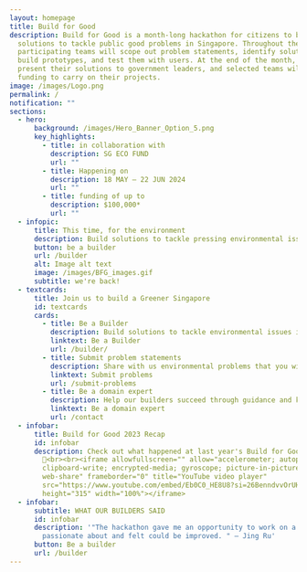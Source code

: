 ```yaml
---
layout: homepage
title: Build for Good
description: Build for Good is a month-long hackathon for citizens to build
  solutions to tackle public good problems in Singapore. Throughout the month,
  participating teams will scope out problem statements, identify solutions,
  build prototypes, and test them with users. At the end of the month, they will
  present their solutions to government leaders, and selected teams will receive
  funding to carry on their projects.
image: /images/Logo.png
permalink: /
notification: ""
sections:
  - hero:
      background: /images/Hero_Banner_Option_5.png
      key_highlights:
        - title: in collaboration with
          description: SG ECO FUND
          url: ""
        - title: Happening on
          description: 18 MAY — 22 JUN 2024
          url: ""
        - title: funding of up to
          description: $100,000*
          url: ""
  - infopic:
      title: This time, for the environment
      description: Build solutions to tackle pressing environmental issues in Singapore.
      button: be a builder
      url: /builder
      alt: Image alt text
      image: /images/BFG_images.gif
      subtitle: we're back!
  - textcards:
      title: Join us to build a Greener Singapore
      id: textcards
      cards:
        - title: Be a Builder
          description: Build solutions to tackle environmental issues in Singapore.
          linktext: Be a Builder
          url: /builder/
        - title: Submit problem statements
          description: Share with us environmental problems that you wish could be tackled.
          linktext: Submit problems
          url: /submit-problems
        - title: Be a domain expert
          description: Help our builders succeed through guidance and knowledge sharing.
          linktext: Be a domain expert
          url: /contact
  - infobar:
      title: Build for Good 2023 Recap
      id: infobar
      description: Check out what happened at last year's Build for Good
        🎊<br><br><iframe allowfullscreen="" allow="accelerometer; autoplay;
        clipboard-write; encrypted-media; gyroscope; picture-in-picture;
        web-share" frameborder="0" title="YouTube video player"
        src="https://www.youtube.com/embed/Eb0C0_HE8U8?si=26BenndvvOrUHCan"
        height="315" width="100%"></iframe>
  - infobar:
      subtitle: WHAT OUR BUILDERS SAID
      id: infobar
      description: '"The hackathon gave me an opportunity to work on a topic I feel
        passionate about and felt could be improved. " — Jing Ru'
      button: Be a builder
      url: /builder
---
```

